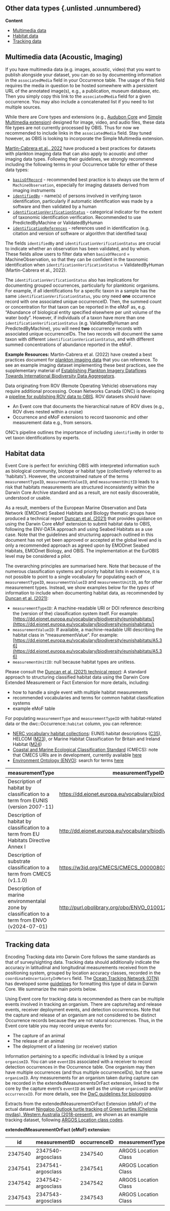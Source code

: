 ## Other data types {.unlisted .unnumbered}

**Content**

- [Multimedia data](#multimedia-data-acoustic-imaging)
- [Habitat data](#habitat-data)
- [Tracking data](#tracking-data)

## Multimedia data (Acoustic, Imaging)

If you have multimedia data (e.g. images, acoustic, video) that you want to publish alongside your dataset, you can do so by documenting information in the `associatedMedia` field in your Occurrence table. The usage of this field requires the media in question to be hosted somewhere with a persistent URL of the annotated image(s), e.g., a publication, museum database, etc. Then you simply copy this link to the  `associatedMedia` field for a given occurrence. You may also include a concatenated list if you need to list multiple sources.

While there are Core types and extensions (e.g., [Audubon Core](https://rs.gbif.org/extension/ac/audubon_2020_10_06.xml) and [Simple Multimedia extension](https://rs.gbif.org/extension/gbif/1.0/multimedia.xml)) designed for image, video, and audio files, these data file types are not currently processed by OBIS. Thus for now we recommended to include links in the `associatedMedia` field. Stay tuned however, as OBIS is looking to incorporate the Simple Multimedia extension.

[Martin-Cabrera et al., 2022](http://dx.doi.org/10.25607/OBP-1742) have produced a best practices for datasets with plankton imaging data that can also apply to acoustic and other imaging data types. Following their guidelines, we strongly recommend including the following terms in your Occurrence table for either of these data types:

- [`basisOfRecord`](https://dwc.tdwg.org/terms/#dwc:basisOfRecord) - recommended best practice is to always use the term of `MachineObservation`, especially for imaging datasets derived from imaging instruments
- [`identifiedBy`](https://dwc.tdwg.org/list/#dwc_identifiedBy) - name(s) of persons involved in verifying taxon identification, particularly if automatic identification was made by a software and then validated by a human
- [`identificationVerificationStatus`](https://dwc.tdwg.org/list/#dwc_identificationVerificationStatus) - categorical indicator for the extent of taxonomic identification verification. Recommended to use PredictedByMachine or ValidatedByHuman
- [`identificationReferences`](http://rs.tdwg.org/dwc/terms/identificationReferences) - references used in identification (e.g. citation and version of software or algorithm that identified taxa)

The fields `identifiedBy` and `identificationVerificationStatus` are crucial to indicate whether an observation has been validated, and by whom. These fields allow users to filter data when `basisOfRecord` = MachineObservation, so that they can be confident in the taxonomic identification when `identificationVerificationStatus` = ValidatedByHuman (Martin-Cabrera et al., 2022).

The `identificationVerificationStatus` also has implications for documenting grouped occurrences, particularly for planktonic organisms. For example, if all identifications for a specific taxon in a sample has the same `identificationVerificationStatus`, you ony need **one** occurrence record with one associated unique occurrenceID. Then, the summed count or concentration for that taxon can be reported in the eMoF as, e.g. “Abundance of biological entity specified elsewhere per unit volume of the water body”. However, if individuals of a taxon have more than one `identificationVerificationStatus` (e.g. ValidatedByHuman and PredictedByMachine), you will need **two** occurrence records with associated unique occurrenceIDs. The two records will document the same taxon with different `identificationVericationStatus`, and with different summed concentrations of abundance reported in the eMoF.

**Example Resources:**
Martin-Cabrera et al. (2022) have created a best practices document for [plankton imaging data](https://repository.oceanbestpractices.org/handle/11329/1917) that you can reference. To see an example imaging dataset implementing these best practices, see the supplementary material of [Establishing Plankton Imagery Dataflows Towards International Biodiversity Data Aggregators](https://biss.pensoft.net/article/94196/instance/7973477/).

Data originating from ROV (Remote Operating Vehicle) observations may require additional processing. Ocean Networks Canada (ONC) is developing a [pipeline for publishing ROV data to OBIS](https://doi.org/10.1109/OCEANS47191.2022.9977379). ROV datasets should have:

- An Event core that documents the hierarchical nature of ROV dives (e.g., ROV dives nested within a cruise)
- Occurrence and eMoF extensions to record taxonomic and other measurement data e.g., from sensors.

ONC’s pipeline outlines the importance of including `identifiedBy` in order to vet taxon identifications by experts.

## Habitat data

Event Core is perfect for enriching OBIS with interpreted information such as biological community, biotope or habitat type (collectively referred to as 'habitats'). However, the unconstrained nature of the terms `measurementTypeID`, `measurementValueID`, and `measurementUnitID` leads to a risk that habitats measurements are structured inconsistently within the Darwin Core Archive standard and as a result, are not easily discoverable, understood or usable.

As a result, members of the European Marine Observation and Data Network (EMODnet) Seabed Habitats and Biology thematic groups have produced a technical report [Duncan et al. (2021)](https://emodnet.ec.europa.eu/en/seabed-habitats-guidance-standard-approach-structuring-classified-habitat-data-using-darwin-core) that provides guidance on using the Darwin Core eMoF extension to submit habitat data to OBIS, following the ENV-DATA approach and using Seabed Habitats as a use case. Note that the guidelines and structuring approach outlined in this document has not yet been approved or accepted at the global level and is only a recommended approach as agreed upon by EMODnet Seabed Habitats, EMODnet Biology, and OBIS. The implementation at the EurOBIS level may be considered a pilot.

The overarching principles are summarised here. Note that because of the numerous classification systems and priority habitat lists in existence, it is not possible to point to a single vocabulary for populating each of `measurementTypeID`, `measurementValueID` and `measurementUnitID`, as for other measurement types. Instead, we show examples below for the *types* of information to include when documenting habitat data, as recommended by [Duncan et al. (2021)](https://emodnet.ec.europa.eu/en/seabed-habitats-guidance-standard-approach-structuring-classified-habitat-data-using-darwin-core):

- `measurementTypeID`: A machine-readable URI or DOI reference describing the (version of the) classification system itself. For example: [https://dd.eionet.europa.eu/vocabulary/biodiversity/eunishabitats/](https://dd.eionet.europa.eu/vocabulary/biodiversity/eunishabitats/)
- `measurementValueID`: If available, a machine-readable URI describing the habitat class in “measurementValue”. For example: [https://dd.eionet.europa.eu/vocabulary/biodiversity/eunishabitats/A5.36](https://dd.eionet.europa.eu/vocabulary/biodiversity/eunishabitats/A5.36)
- `measurementUnitID`: null because habitat types are unitless.

Please consult the [Duncan et al. (2021) technical report](https://emodnet.ec.europa.eu/en/seabed-habitats-guidance-standard-approach-structuring-classified-habitat-data-using-darwin-core): A standard approach to structuring classified habitat data using the Darwin Core Extended Measurement or Fact Extension for more details, including:

- how to handle a single event with multiple habitat measurements
- recommended vocabularies and terms for common habitat classification systems
- example eMoF table

For populating `measurementType` and `measurementTypeID` with habitat-related data or the dwc::Occurrence::`habitat` column, you can reference:

- [NERC vocabulary habitat collections](http://vocab.nerc.ac.uk/search_nvs/sxv/?searchstr=habitat&options=identifier,preflabel,altlabel,definition): EUNIS habitat descriptions ([C35](https://vocab.nerc.ac.uk/collection/C35/current/)), HELCOM ([M23](https://vocab.nerc.ac.uk/collection/M23/current/)), or Marine Habitat Classification for Britain and Ireland Habitat ([M24](https://vocab.nerc.ac.uk/collection/M24/current/))
- [Coastal and Marine Ecological Classification Standard](https://repository.library.noaa.gov/view/noaa/27552) (CMECS): note that CMECS URIs are in development, currently available [here](https://github.com/NOAA-OCM/cmecs/blob/main/CMECS_Catalog_v1.1.0/CMECS_Catalog_v1.1.0-All.csv)
- [Environment Ontology (ENVO)](https://sites.google.com/site/environmentontology/?pli=1): search for terms [here](https://www.ebi.ac.uk/ols4/ontologies/envo)

| measurementType | measurementTypeID | measurementValue | measurementValueID | measurementMethod |
|----------------|----------------|----------------|----------------|---------------|
| Description of habitat by classification to a term from EUNIS (version 2007-11) | <https://dd.eionet.europa.eu/vocabulary/biodiversity/eunishabitats/> | A5.611 (Sabellaria spinulosa on stable circalittoral mixed sediment) | <http://dd.eionet.europa.eu/vocabularyconcept/biodiversity/eunishabitats/A5.611> | Derived via lookup from UK habitat class (Surv1_meas613) - exact match |
| Description of habitat by classification to a term from EU Habitats Directive Annex I | <http://dd.eionet.europa.eu/vocabulary/biodiversity/n2000habitats/>| 1170 (Reefs) | <http://dd.eionet.europa.eu/vocabularyconcept/biodiversity/n2000habitats/1170> | Derived via lookup from UK habitat class (Surv1_meas613 ) - source class contained within destination class |
| Description of substrate classification to a term from CMECS (v1.1.0) | <https://w3id.org/CMECS/CMECS_00000803> | CMECS_00001673 (Very Coarse Gravel) | <https://w3id.org/CMECS/CMECS_00001673> | |
| Description of marine environmentalal zone by classification to a term from ENVO (v2024-07-01) | <http://purl.obolibrary.org/obo/ENVO_01001201> | Low tide zone | <http://purl.obolibrary.org/obo/ENVO_00000319> | |

## Tracking data

Encoding Tracking data into Darwin Core follows the same standards as that of survey/sighting data. Tracking data should additionally indicate the accuracy in latitudinal and longitudinal measurements received from the positioning system, grouped by location accuracy classes, recorded in the `coordinateUncertaintyInMeters` field. The [Ocean Tracking Network (OTN)](https://oceantrackingnetwork.org/) has developed some [guidelines](https://github.com/tdwg/dwc-for-biologging) for formatting this type of data in Darwin Core. We summarize the main points below.

Using Event core for tracking data is recommended as there can be multiple events involved in tracking an organism. There are capture/tag and release events, receiver deployment events, and detection occurrences. Note that the capture and release of an organism are not considered to be distinct Occurrence records because they are not natural occurrences. Thus, in the Event core table you may record unique events for:

- The capture of an animal
- The release of an animal
- The deployment of a listening (or receiver) station

Information pertaining to a specific individual is linked by a unique `organismID`. You can use `eventID`s associated with a receiver to record detection occurrences in the Occurrence table. One organism may then have multiple occurrences (and thus multiple occurrenceIDs), but the same `organismID`. Any measurements for an organism taken during capture can be recorded in the extendedMeasurementsOrFact extension, linked to the core by the capture event’s `eventID` as well as the unique `organismID` and/or `occurrenceID`. For more details, see the [DwC guidelines for biologging](https://github.com/tdwg/dwc-for-biologging).

Extracts from the extendedMeasurementOrFact Extension (eMoF) of the actual dataset [Ningaloo Outlook turtle tracking of Green turtles (Chelonia mydas), Western Australia (2018-present)](https://www.marine.csiro.au/ipt/resource?r=ningaloo_outlook_turtle_tracking), are shown as an example tracking dataset, following [ARGOS Location class codes](http://vocab.nerc.ac.uk/collection/R05/current/).

**extendedMeasurementOrFact (eMoF) extension:**

| id      | measurementID      | occurrenceID | measurementType      | measurementValue | measurementValueID                               |
|---------|--------------------|--------------|----------------------|------------------|--------------------------------------------------|
| 2347540 | 2347540-argosclass | 2347540      | ARGOS Location Class | A                | <http://vocab.nerc.ac.uk/collection/R05/current/A> |
| 2347541 | 2347541-argosclass | 2347541      | ARGOS Location Class | B                | <http://vocab.nerc.ac.uk/collection/R05/current/B> |
| 2347542 | 2347542-argosclass | 2347542      | ARGOS Location Class | 2                | <http://vocab.nerc.ac.uk/collection/R05/current/2> |
| 2347543 | 2347543-argosclass | 2347543      | ARGOS Location Class | 3                | <http://vocab.nerc.ac.uk/collection/R05/current/3> |
